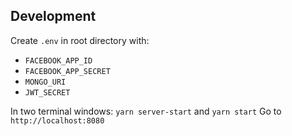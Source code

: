 
## Development

Create `.env` in root directory with:
 - `FACEBOOK_APP_ID`
 - `FACEBOOK_APP_SECRET`
 - `MONGO_URI`
 - `JWT_SECRET`

In two terminal windows: `yarn server-start` and `yarn start`
Go to `http://localhost:8080`
